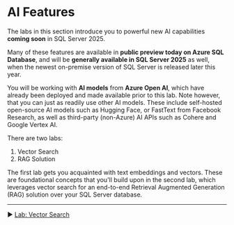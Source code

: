 # AI Features

The labs in this section introduce you to powerful new AI capabilities **coming soon** in SQL Server 2025.

Many of these features are available in **public preview today on Azure SQL Database**, and will be **generally available in SQL Server 2025** as well, when the newest on-premise version of SQL Server is released later this year.

You will be working with **AI models** from **Azure Open AI**, which have already been deployed and made available prior to this lab. Note however, that you can just as readily use other AI models. These include self-hosted open-source AI models such as Hugging Face, or FastText from Facebook Research, as well as third-party (non-Azure) AI APIs such as Cohere and Google Vertex AI.

There are two labs:

1. Vector Search
2. RAG Solution

The first lab gets you acquainted with text embeddings and vectors. These are foundational concepts that you'll build upon in the second lab, which leverages vector search for an end-to-end Retrieval Augmented Generation (RAG) solution over your SQL Server database.

___

▶ [Lab: Vector Search](https://github.com/lennilobel/sql2022-workshop-hol-vegas2025/blob/master/HOL/4.%20AI%20Features/1.%20Vector%20Search.md)
